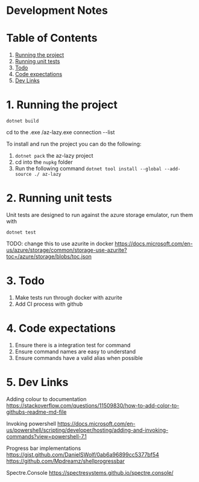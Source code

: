# Development Notes

# Table of Contents
1. [Running the project](#runningproject)
2. [Running unit tests](#runningtests)
3. [Todo](#todo)
4. [Code expectations](#expectations)
5. [Dev Links](#devlinks)

# 1. Running the project <a name="runningproject"></a>

`dotnet build`

cd to the .exe /az-lazy.exe connection --list

To install and run the project you can do the following:

1. `dotnet pack` the az-lazy project
2. cd into the `nupkg` folder
3. Run the following command `dotnet tool install --global --add-source ./ az-lazy`

# 2. Running unit tests <a name="runningtests"></a>

Unit tests are designed to run against the azure storage emulator, run them with 

`dotnet test`

TODO: change this to use azurite in docker
https://docs.microsoft.com/en-us/azure/storage/common/storage-use-azurite?toc=/azure/storage/blobs/toc.json

# 3. Todo <a name="todo"></a>

1. Make tests run through docker with azurite
2. Add CI process with github

# 4. Code expectations <a name="expectations"></a>

1. Ensure there is a integration test for command
2. Ensure command names are easy to understand
3. Ensure commands have a valid alias when possible

# 5. Dev Links <a name="devlinks"></a>

Adding colour to documentation
https://stackoverflow.com/questions/11509830/how-to-add-color-to-githubs-readme-md-file

Invoking powershell
https://docs.microsoft.com/en-us/powershell/scripting/developer/hosting/adding-and-invoking-commands?view=powershell-7.1

Progress bar implementations
https://gist.github.com/DanielSWolf/0ab6a96899cc5377bf54
https://github.com/Mpdreamz/shellprogressbar

Spectre.Console
https://spectresystems.github.io/spectre.console/